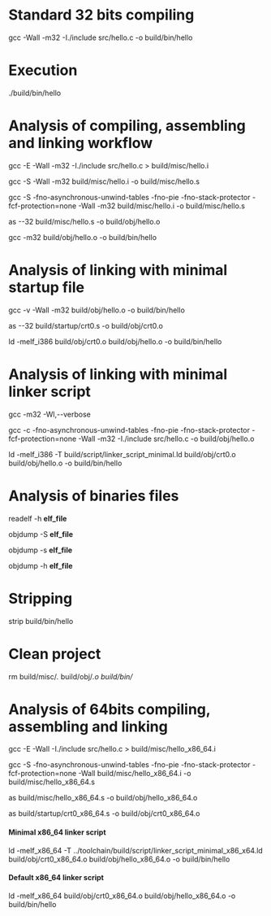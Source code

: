 Standard 32 bits compiling
======================

gcc -Wall -m32 -I./include src/hello.c -o build/bin/hello


Execution
======================

./build/bin/hello


Analysis of compiling, assembling and linking workflow
======================

gcc -E -Wall -m32 -I./include src/hello.c > build/misc/hello.i

gcc -S -Wall -m32 build/misc/hello.i -o build/misc/hello.s

gcc -S -fno-asynchronous-unwind-tables -fno-pie -fno-stack-protector -fcf-protection=none -Wall -m32 build/misc/hello.i -o build/misc/hello.s

as --32 build/misc/hello.s -o build/obj/hello.o

gcc -m32 build/obj/hello.o -o build/bin/hello


Analysis of linking with minimal startup file
======================

gcc -v -Wall -m32 build/obj/hello.o -o build/bin/hello

as --32 build/startup/crt0.s -o build/obj/crt0.o

ld -melf_i386 build/obj/crt0.o build/obj/hello.o -o build/bin/hello


Analysis of linking with minimal linker script
======================

gcc  -m32 -Wl,--verbose

gcc -c -fno-asynchronous-unwind-tables -fno-pie -fno-stack-protector -fcf-protection=none -Wall -m32 -I./include src/hello.c -o build/obj/hello.o

ld -melf_i386 -T build/script/linker_script_minimal.ld build/obj/crt0.o build/obj/hello.o -o build/bin/hello


Analysis of binaries files 
======================

readelf -h **elf_file**

objdump -S **elf_file**

objdump -s **elf_file**

objdump -h **elf_file**


Stripping
======================

strip build/bin/hello


Clean project
======================

rm build/misc/*.* build/obj/*.o build/bin/*


Analysis of 64bits compiling, assembling and linking
======================

gcc -E -Wall -I./include src/hello.c > build/misc/hello_x86_64.i

gcc -S -fno-asynchronous-unwind-tables -fno-pie -fno-stack-protector -fcf-protection=none -Wall build/misc/hello_x86_64.i -o build/misc/hello_x86_64.s

as build/misc/hello_x86_64.s -o build/obj/hello_x86_64.o

as build/startup/crt0_x86_64.s -o build/obj/crt0_x86_64.o

#### Minimal x86_64 linker script
ld -melf_x86_64 -T ../toolchain/build/script/linker_script_minimal_x86_x64.ld build/obj/crt0_x86_64.o build/obj/hello_x86_64.o -o build/bin/hello

#### Default x86_64 linker script
ld -melf_x86_64 build/obj/crt0_x86_64.o build/obj/hello_x86_64.o -o build/bin/hello




